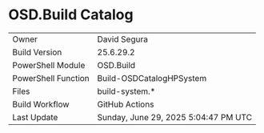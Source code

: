 ﻿# OSD.Build Catalog

| | |
|-|-|
| Owner | David Segura |
| Build Version | 25.6.29.2 |
| PowerShell Module | OSD.Build |
| PowerShell Function | Build-OSDCatalogHPSystem |
| Files | build-system.* |
| Build Workflow | GitHub Actions |
| Last Update | Sunday, June 29, 2025 5:04:47 PM UTC |
